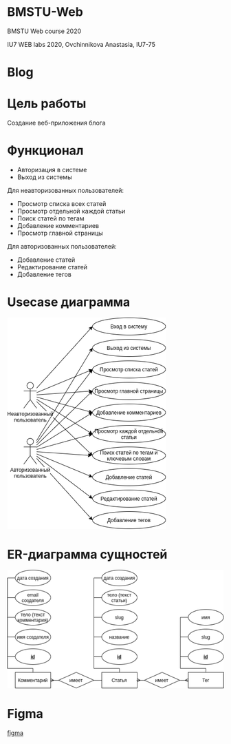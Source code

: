 # BMSTU-Web
BMSTU Web course 2020

IU7 WEB labs 2020, Ovchinnikova Anastasia, IU7-75

# Blog

# Цель работы

Создание веб-приложения блога

# Функционал

* Авторизация в системе
* Выход из системы

Для неавторизованных пользователей:

* Просмотр списка всех статей
* Просмотр отдельной каждой статьи
* Поиск статей по тегам
* Добавление комментариев
* Просмотр главной страницы

Для авторизованных пользователей:

* Добавление статей
* Редактирование статей
* Добавление тегов

# Usecase диаграмма

![use-case-diagram](https://github.com/Painted-Black/BMSTU-Web/blob/main/server/diagrams/usecase.png)


# ER-диаграмма сущностей

![er-diagram](https://github.com/Painted-Black/BMSTU-Web/blob/main/server/diagrams/er.png)

# Figma

[figma](https://www.figma.com/file/tfp2dtN6os5NWdo7X0ZuiA/Blog)



